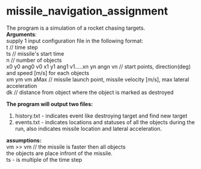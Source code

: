 # missile_navigation_assignment

The program is a simulation of a rocket chasing targets.<br>
**Arguments**:<br>
supply 1 input configuration file in the following format:<br>
t // time step<br>
ts // missile's start time<br>
n // number of objects<br>
x0 y0 ang0 v0 x1 y1 ang1 v1.....xn yn angn vn // start points, direction(deg) and speed [m/s] for each objects<br>
xm ym vm aMax // missile launch point, missile velocity [m/s], max lateral acceleration<br>
dk // distance from object where the object is marked as destroyed<br>


**The program will output two files:**<br>
1. history.txt - indicates event like destroying target and find new target<br>
2. events.txt -  indicates locations and statuses of all the objects during the run, 
also indicates missile location and lateral acceleration.<br>


**assumptions:**<br>
vm >> vm // the missile is faster then all objects<br>
the objects are place infront of the missile.<br>
ts - is multiple of the time step<br>
